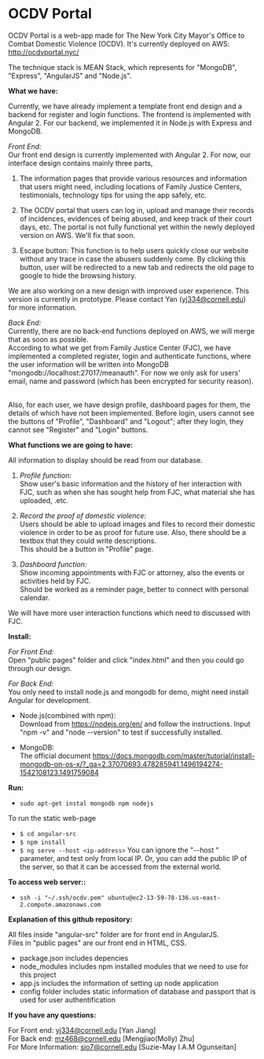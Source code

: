# OCDV Portal

OCDV Portal is a web-app made for The New York City Mayor's Office to Combat Domestic Violence (OCDV). It's currently deployed on AWS: http://ocdvportal.nyc/

The technique stack is MEAN Stack, which represents for  "MongoDB", "Express", "AngularJS" and  "Node.js".

**What we have:**  
  
Currently, we have already implement a template front end design and a backend for register and login functions. The frontend is implemented with Angular 2. For our backend, we implemented it in Node.js with Express and MongoDB.
  
_Front End:_  
Our front end design is currently implemented with Angular 2. For now, our interface design contains mainly three parts,

1) The information pages that provide various resources and information that users might need, including locations of Family Justice Centers, testimonials, technology tips for using the app safely, etc. 

2) The OCDV portal that users can log in, upload and manage their records of incidences, evidences of being abused, and keep track of their court days, etc. The portal is not fully functional yet within the newly deployed version on AWS. We'll fix that soon.

3) Escape button: This function is to help users quickly close our website without any trace in case the abusers suddenly come. By clicking this button, user will be redirected to a new tab and redirects the old page to google to hide the browsing history.

We are also working on a new design with improved user experience. This version is currently in prototype. Please contact Yan (yj334@cornell.edu) for more information.

_Back End:_  
Currently, there are no back-end functions deployed on AWS, we will merge that as soon as possible.  
According to what we get from Family Justice Center (FJC), we have implemented a completed register, login and authenticate functions, where the user information will be written into MongoDB "mongodb://localhost:27017/meanauth". For now we only ask for users' email, name and password (which has been encrypted for security reason).  

Also, for each user, we have design profile, dashboard pages for them, the details of which have not been implemented. Before login, users cannot see the buttons of "Profile", "Dashboard" and "Logout"; after they login, they cannot see "Register" and "Login" buttons.  

**What functions we are going to have:**  

All information to display should be read from our database.  

1.	*Profile function:*  
Show user's basic information and the history of her interaction with FJC, such as when she has sought help from FJC, what material she has uploaded, .etc.  

2.	*Record the proof of domestic violence:*  
Users should be able to upload images and files to record their domestic violence in order to be as proof for future use. Also, there should be a textbox that they could write descriptions.  
This should be a button in "Profile" page.  

3.	*Dashboard function:*  
Show incoming appointments with FJC or attorney, also the events or activities held by FJC.  
Should be worked as a reminder page, better to connect with personal calendar.  

We will have more user interaction functions which need to discussed with FJC.  

**Install:**  

*For Front End:*  
Open "public pages" folder and click "index.html" and then you could go through our design.  

*For Back End:*  
You only need to install node.js and mongodb for demo, might need install Angular for development.  

* Node.js(combined with npm):  
Download from https://nodejs.org/en/ and follow the instructions. Input "npm -v" and "node --version" to test if successfully installed.  

* MongoDB:  
The official document https://docs.mongodb.com/master/tutorial/install-mongodb-on-os-x/?_ga=2.37070693.478285941.1496194274-1542108123.1491759084  

**Run:**  

* `sudo apt-get instal mongodb npm nodejs `

To run the static web-page 
* `$ cd angular-src`
* `$ npm install`
* `$ ng serve --host <ip-address>`
You can ignore the "--host <ip-address>" parameter, and test only from local IP. Or, you can add the public IP of the server, so that it can be accessed from the external world.


**To access web server::**  
*	`ssh -i "~/.ssh/ocdv.pem" ubuntu@ec2-13-59-78-136.us-east-2.compute.amazonaws.com`

**Explanation of this github repository:**  

All files inside "angular-src" folder are for front end in AngularJS.  
Files in "public pages" are our front end in HTML, CSS.  
* package.json includes depencies  
* node_modules includes npm installed modules that we need to use for this project  
* app.js includes the information of setting up node application  
* config folder includes static information of database and passport that is used for user authentification  

**If you have any questions:**  

For Front end: yj334@cornell.edu [Yan Jiang]  
For Back end: mz468@cornell.edu [Mengjiao(Molly) Zhu]  
For More Information: sio7@cornell.edu [Suzie-May I.A.M Ogunseitan]
